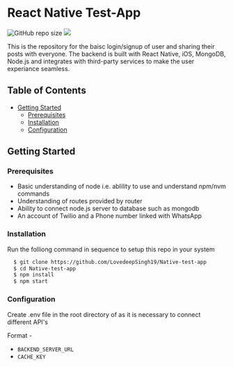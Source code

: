 
# React Native Test-App

![GitHub repo size](https://img.shields.io/github/repo-size/LovedeepSingh19/Native-test-app)
  <img src="https://img.shields.io/badge/license-MIT-green">

This is the repository for the baisc login/signup of user and sharing their posts with everyone. The backend is built with React Native, iOS, MongoDB, Node.js and integrates with third-party services to make the user experiance seamless.

## Table of Contents

- [Getting Started](#getting-started)
  - [Prerequisites](#prerequisites)
  - [Installation](#installation)
  - [Configuration](#configuration)


## Getting Started

### Prerequisites

- Basic understanding of node i.e. ablility to use and understand npm/nvm commands
- Understanding of routes provided by router
- Ability to connect node.js server to database such as mongodb
- An account of Twilio and a Phone number linked with WhatsApp


### Installation
Run the folliong command in sequence to setup this repo in your system

```bash
  $ git clone https://github.com/LovedeepSingh19/Native-test-app
  $ cd Native-test-app
  $ npm install
  $ npm start
```


### Configuration

Create .env file in the root directory of as it is necessary to connect different API's

  Format -

- `BACKEND_SERVER_URL`
- `CACHE_KEY`
